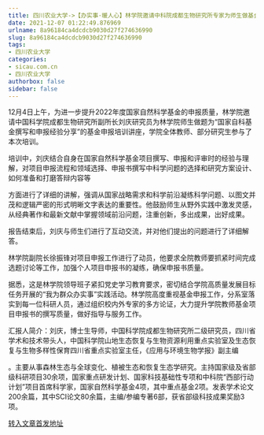 ```yaml
---
title: 四川农业大学->【办实事·暖人心】林学院邀请中科院成都生物研究所专家为师生做基金申报培训讲座 | sicau.com.cn
date: 2021-12-07 01:22:49.876969
urlname: 8a96184ca4dcdcb9030d27f274636990
slug: 8a96184ca4dcdcb9030d27f274636990
tags: 
- 四川农业大学
categories:
- sicau.com.cn
- 四川农业大学
authorbox: false
sidebar: false
---
```

12月4日上午，为进一步提升2022年度国家自然科学基金的申报质量，林学院邀请中国科学院成都生物研究所副所长刘庆研究员为林学院师生做题为“国家自科基金撰写和申报经验分享”的基金申报培训讲座，学院全体教师、部分研究生参与了本次培训。

培训中，刘庆结合自身在国家自然科学基金项目撰写、申报和评审时的经验与理解，对项目申报流程和领域选择、申报书撰写中科学问题的选择和研究方案设计、如何准备和打磨答辩内容等
<!--more-->
方面进行了详细的讲解，强调从国家战略需求和科学前沿凝练科学问题、以图文并茂和逻辑严密的形式明晰文字表达的重要性。他鼓励师生从野外实践中激发灵感，从经典著作和最新文献中掌握领域前沿问题，注重创新，多出成果，出好成果。

报告结束后，刘庆与师生们进行了互动交流，并对他们提出的问题进行了详细解答。

林学院副院长徐振锋对项目申报工作进行了动员，他要求全院教师要抓紧时间完成选题讨论等工作，加强个人项目申报书的凝练，确保申报书质量。

据悉，这是林学院领导班子紧扣党史学习教育要求，密切结合学院高质量发展目标任务开展的“我为群众办实事”实践活动。林学院高度重视基金申报工作，分系室落实到每一位科研人员，通过组织校内外专家的多方论证，大力提升学院教师基金项目申报书的撰写质量，做好指导与服务工作。

汇报人简介：刘庆，博士生导师，中国科学院成都生物研究所二级研究员，四川省学术和技术带头人，中国科学院山地生态恢复与生物资源利用重点实验室及生态恢复与生物多样性保育四川省重点实验室主任，《应用与环境生物学报》副主编

。主要从事森林生态与全球变化、植被生态和恢复生态学研究。主持国家级及省部级科研项目30余项，国家重点研发计划、国家科技基础性专项和中科院“西部行动计划”项目首席科学家，国家自然科学基金4项，其中重点基金2项。发表学术论文200余篇，其中SCI论文80余篇，主编/参编专著6部，获省部级科技成果奖励3项。



[转入文章首发地址](https://news.sicau.edu.cn/info/1078/65863.htm)